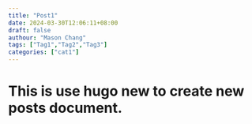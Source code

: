```yaml
---
title: "Post1"
date: 2024-03-30T12:06:11+08:00
draft: false
authour: "Mason Chang"
tags: ["Tag1","Tag2","Tag3"]
categories: ["cat1"]
---
```


# This is use hugo new to create new posts document.